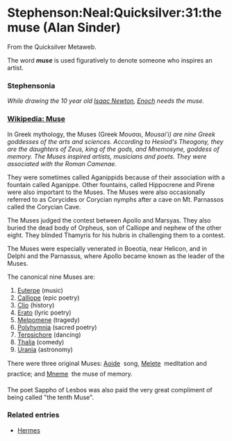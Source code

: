 
# Stephenson:Neal:Quicksilver:31:the muse (Alan Sinder)

From the Quicksilver Metaweb.

The word ***muse*** is used figuratively to denote someone who inspires an artist.

### Stephensonia


*While drawing the 10 year old [Isaac Newton](/isaac-newton), [Enoch](/enoch-root) needs the muse.*

### [Wikipedia: Muse](/http-en-wikipedia-org-wiki-muse)



In Greek mythology, the Muses (Greek Μουσαι, *Mousai'i) are nine Greek goddesses of the arts and sciences. According to Hesiod's Theogony, they are the daughters of Zeus, king of the gods, and Mnemosyne, goddess of memory. The Muses inspired artists, musicians and poets. They were associated with the Roman Camenae.* 

They were sometimes called Aganippids because of their association with a fountain called Aganippe. Other fountains, called Hippocrene and Pirene were also important to the Muses. The Muses were also occasionally referred to as Corycides or Corycian nymphs after a cave on Mt. Parnassos called the Corycian Cave. 

The Muses judged the contest between Apollo and Marsyas. They also buried the dead body of Orpheus, son of Calliope and nephew of the other eight. They blinded Thamyris for his hubris in challenging them to a contest. 

The Muses were especially venerated in Boeotia, near Helicon, and in Delphi and the Parnassus, where Apollo became known as the leader of the Muses. 

The canonical nine Muses are: 
1. [Euterpe](/http-en-wikipedia-org-wiki-euterpe) (music)
2. [Calliope](/http-en-wikipedia-org-wiki-calliope) (epic poetry)
3. [Clio](/http-en-wikipedia-org-wiki-clio-muse) (history)
4. [Erato](/http-en-wikipedia-org-wiki-erato) (lyric poetry)
5. [Melpomene](/http-en-wikipedia-org-wiki-melpomene) (tragedy)
6. [Polyhymnia](/http-en-wikipedia-org-wiki-polyhymnia) (sacred poetry)
7. [Terpsichore](/http-en-wikipedia-org-wiki-terpsichore) (dancing)
8. [Thalia](/http-en-wikipedia-org-wiki-thalia) (comedy)
9. [Urania](/http-en-wikipedia-org-wiki-urania) (astronomy)


There were three original Muses: [Aoide](/http-en-wikipedia-org-wiki-aoide)  song, [Melete](/http-en-wikipedia-org-wiki-melete)  meditation and practice; and [Mneme](/http-en-wikipedia-org-wiki-mneme)  the muse of memory. 

The poet Sappho of Lesbos was also paid the very great compliment of being called "the tenth Muse".

### Related entries


* [Hermes](/hermes)
